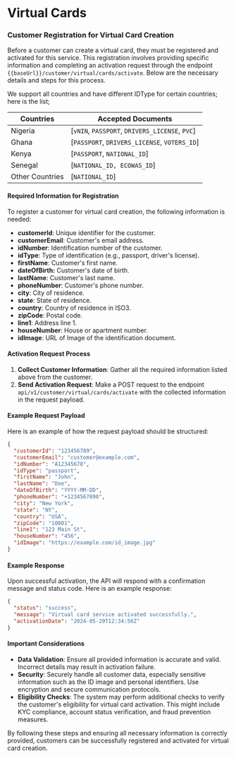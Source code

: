 # Virtual Cards

### Customer Registration for Virtual Card Creation

Before a customer can create a virtual card, they must be registered and activated for this service. This registration involves providing specific information and completing an activation request through the endpoint `{{baseUrl}}/customer/virtual/cards/activate`. Below are the necessary details and steps for this process.



We support all countries and have different IDType for certain countries; here is the list;

| Countries       | Accepted Documents                              |
| --------------- | ----------------------------------------------- |
| Nigeria         | \[`vNIN`, `PASSPORT`, `DRIVERS_LICENSE`, `PVC`] |
| Ghana           | \[`PASSPORT`, `DRIVERS_LICENSE`, `VOTERS_ID`]   |
| Kenya           | \[`PASSPORT`, `NATIONAL_ID`]                    |
| Senegal         | \[`NATIONAL_ID, ECOWAS_ID`]                     |
| Other Countries | \[`NATIONAL_ID`]                                |

#### Required Information for Registration

To register a customer for virtual card creation, the following information is needed:

* **customerId**: Unique identifier for the customer.
* **customerEmail**: Customer's email address.
* **idNumber**: Identification number of the customer.
* **idType**: Type of identification (e.g., passport, driver's license).
* **firstName**: Customer's first name.
* **dateOfBirth:** Customer's date of birth.
* **lastName**: Customer's last name.
* **phoneNumber**: Customer's phone number.
* **city**: City of residence.
* **state**: State of residence.
* **country**: Country of residence in ISO3.
* **zipCode**: Postal code.
* **line1**: Address line 1.
* **houseNumber**: House or apartment number.
* **idImage**: URL of Image of the identification document.

#### Activation Request Process

1. **Collect Customer Information**: Gather all the required information listed above from the customer.
2. **Send Activation Request**: Make a POST request to the endpoint `api/v1/customer/virtual/cards/activate` with the collected information in the request payload.

#### Example Request Payload

Here is an example of how the request payload should be structured:

```json
{
  "customerId": "123456789",
  "customerEmail": "customer@example.com",
  "idNumber": "A12345678",
  "idType": "passport",
  "firstName": "John",
  "lastName": "Doe",
  "dateOfBirth": "YYYY-MM-DD",
  "phoneNumber": "+1234567890",
  "city": "New York",
  "state": "NY",
  "country": "USA",
  "zipCode": "10001",
  "line1": "123 Main St",
  "houseNumber": "456",
  "idImage": "https://example.com/id_image.jpg"
}

```

#### Example Response

Upon successful activation, the API will respond with a confirmation message and status code. Here is an example response:

```json
{
  "status": "success",
  "message": "Virtual card service activated successfully.",
  "activationDate": "2024-05-29T12:34:56Z"
}
```

#### Important Considerations

* **Data Validation**: Ensure all provided information is accurate and valid. Incorrect details may result in activation failure.
* **Security**: Securely handle all customer data, especially sensitive information such as the ID image and personal identifiers. Use encryption and secure communication protocols.
* **Eligibility Checks**: The system may perform additional checks to verify the customer's eligibility for virtual card activation. This might include KYC compliance, account status verification, and fraud prevention measures.

By following these steps and ensuring all necessary information is correctly provided, customers can be successfully registered and activated for virtual card creation.
